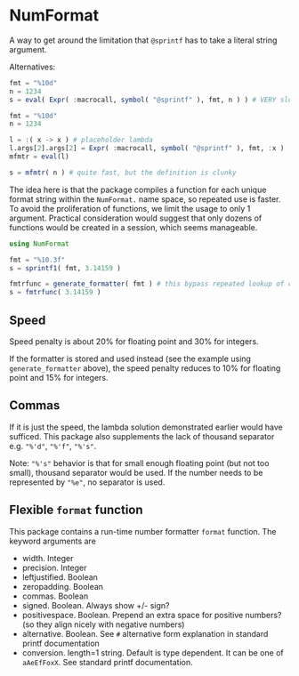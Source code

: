 # NumFormat

A way to get around the limitation that `@sprintf` has to take a literal string argument.

Alternatives:
```julia
fmt = "%10d"
n = 1234
s = eval( Expr( :macrocall, symbol( "@sprintf" ), fmt, n ) ) # VERY slow
```

```julia
fmt = "%10d"
n = 1234

l = :( x -> x ) # placeholder lambda
l.args[2].args[2] = Expr( :macrocall, symbol( "@sprintf" ), fmt, :x )
mfmtr = eval(l)

s = mfmtr( n ) # quite fast, but the definition is clunky
```

The idea here is that the package compiles a function for each unique format string within
the `NumFormat.` name space, so repeated use is faster. To avoid the proliferation of
functions, we limit the usage to only 1 argument. Practical consideration
would suggest that only dozens of functions would be created in a session, which
seems manageable.

```julia
using NumFormat

fmt = "%10.3f"
s = sprintf1( fmt, 3.14159 )

fmtrfunc = generate_formatter( fmt ) # this bypass repeated lookup of cached function
s = fmtrfunc( 3.14159 )
```

## Speed

Speed penalty is about 20% for floating point and 30% for integers.

If the formatter is stored and used instead (see the example using `generate_formatter` above),
the speed penalty reduces to 10% for floating point and 15% for integers.

## Commas

If it is just the speed, the lambda solution demonstrated earlier would have sufficed.
This package also supplements the lack of thousand separator e.g. `"%'d"`, `"%'f"`, `"%'s"`.

Note: `"%'s"` behavior is that for small enough floating point (but not too small),
thousand separator would be used. If the number needs to be represented by `"%e"`, no
separator is used.

## Flexible `format` function

This package contains a run-time number formatter `format` function. The keyword arguments
are

* width. Integer
* precision. Integer
* leftjustified. Boolean
* zeropadding. Boolean
* commas. Boolean
* signed. Boolean. Always show +/- sign?
* positivespace. Boolean. Prepend an extra space for positive numbers? (so they align nicely with negative numbers)
* alternative. Boolean. See `#` alternative form explanation in standard printf documentation
* conversion. length=1 string. Default is type dependent. It can be one of `aAeEfFoxX`. See standard
  printf documentation.
